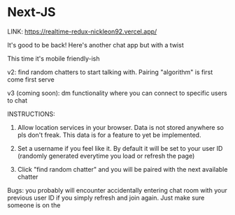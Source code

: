 # Next-JS
LINK: https://realtime-redux-nickleon92.vercel.app/

It's good to be back! Here's another chat app but with a twist

This time it's mobile friendly-ish

v2: find random chatters to start talking with. Pairing "algorithm" is first come first serve

v3 (coming soon): dm functionality where you can connect to specific users to chat

INSTRUCTIONS:

1. Allow location services in your browser. Data is not stored anywhere so pls don't freak. This data is for a feature to yet be implemented.

2. Set a username if you feel like it. By default it will be set to your user ID (randomly generated everytime you load or refresh the page)

3. Click "find random chatter" and you will be paired with the next available chatter

Bugs: you probably will encounter accidentally entering chat room with your previous user ID if you simply refresh and join again. Just make sure someone is on the

